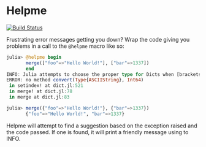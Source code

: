 # Helpme

[![Build Status](https://travis-ci.org/snotskie/Helpme.jl.svg)](https://travis-ci.org/snotskie/Helpme.jl)

Frustrating error messages getting you down? Wrap the code giving you problems in a call to the `@helpme` macro like so:
```julia
julia> @helpme begin
       merge(["foo"=>"Hello World!"], ["bar"=>1337])
       end
INFO: Julia attempts to choose the proper type for Dicts when [brackets] are used, and merge can be fussy when types don't match up. To force Julia to assign the type Dict{Any,Any}, use {braces} in your variable definitions for Dicts.
ERROR: no method convert(Type{ASCIIString}, Int64)
 in setindex! at dict.jl:521
 in merge! at dict.jl:78
 in merge at dict.jl:83

julia> merge({"foo"=>"Hello World!"}, {"bar"=>1337})
       {"foo"=>"Hello World!", "bar"=>1337}
```

Helpme will attempt to find a suggestion based on the exception raised and the code passed. If one is found, it will print a friendly message using to INFO.